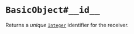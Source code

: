 `BasicObject#__id__`
====================

Returns a _unique_ [`Integer`](../../integer) identifier for the receiver.
